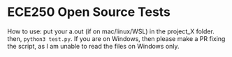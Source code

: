 # ECE250 Open Source Tests
How to use: 
put your a.out (if on mac/linux/WSL) in the project_X folder. then, `python3 test.py`. If you are on Windows, then please make a PR fixing the script, as I am unable to read the files on Windows only. 
